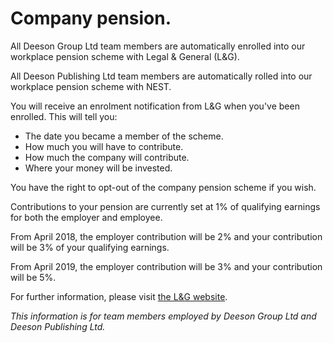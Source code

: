 # Company pension.

All Deeson Group Ltd team members are automatically enrolled into our workplace pension scheme with Legal & General (L&G).

All Deeson Publishing Ltd team members are automatically rolled into our workplace pension scheme with NEST.
 
You will receive an enrolment notification from L&G when you've been enrolled. This will tell you:

- The date you became a member of the scheme.
- How much you will have to contribute.
- How much the company will contribute.
- Where your money will be invested.

You have the right to opt-out of the company pension scheme if you wish.

Contributions to your pension are currently set at 1% of qualifying earnings for both the employer and employee. 

From April 2018, the employer contribution will be 2% and your contribution will be 3% of your qualifying earnings. 

From April 2019, the employer contribution will be 3% and your contribution will be 5%.

For further information, please visit [the L&G website](https://www20.landg.com/DocumentLibraryWeb/Document?lgrouter=CommApp&targetApp=MANAGEYOURSCHEME_DOCUMENTLIBRARY_ENTRY&reference=Q0037200AE_employee_guide.pdf). 

_This information is for team members employed by Deeson Group Ltd and Deeson Publishing Ltd._
